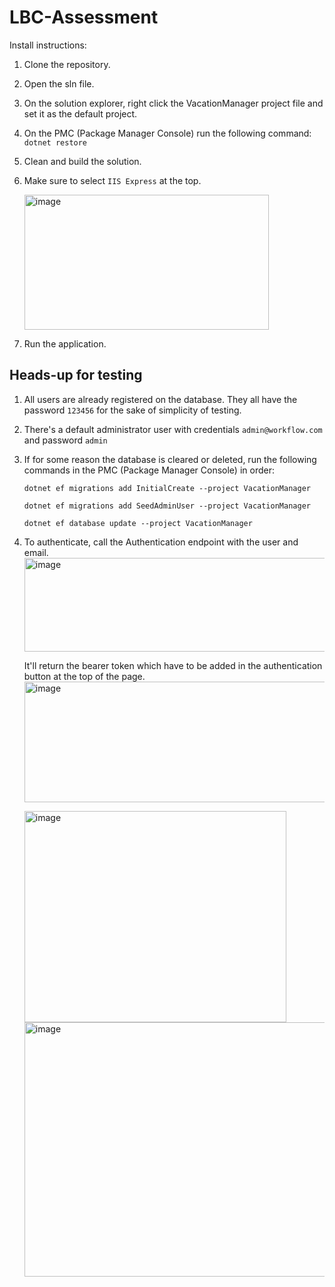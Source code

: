 # LBC-Assessment

Install instructions:
1. Clone the repository.
2. Open the sln file.
3. On the solution explorer, right click the VacationManager project file and set it as the default project.
4. On the PMC (Package Manager Console) run the following command: ```dotnet restore```
5. Clean and build the solution.
6. Make sure to select ```IIS Express``` at the top.
   
   <img width="391" height="216" alt="image" src="https://github.com/user-attachments/assets/2e0ee10a-8dda-4acd-9702-0dbc12f9c046" />
8. Run the application.

## Heads-up for testing

1. All users are already registered on the database. They all have the password ```123456``` for the sake of simplicity of testing.
2. There's a default administrator user with credentials ```admin@workflow.com``` and password ```admin```
3. If for some reason the database is cleared or deleted, run the following commands in the PMC (Package Manager Console) in order:

      ```dotnet ef migrations add InitialCreate --project VacationManager```

      ```dotnet ef migrations add SeedAdminUser --project VacationManager```

      ```dotnet ef database update --project VacationManager```

5. To authenticate, call the Authentication endpoint with the user and email.
   <img width="795" height="150" alt="image" src="https://github.com/user-attachments/assets/90ecee2e-6b1a-422e-b860-e1c1ec2fedc4" />
   
   It'll return the bearer token which have to be added in the authentication button at the top of the page.
   <img width="1770" height="193" alt="image" src="https://github.com/user-attachments/assets/97f890c9-9da8-4296-a1a0-deec161365dd" />
   
   <img width="419" height="338" alt="image" src="https://github.com/user-attachments/assets/96b3e050-2c2b-42ee-8fe9-a5e71c1dfdfa" />
   
   <img width="876" height="407" alt="image" src="https://github.com/user-attachments/assets/45106cc9-50cc-4b43-8107-14ed6e8e92dc" />




   
